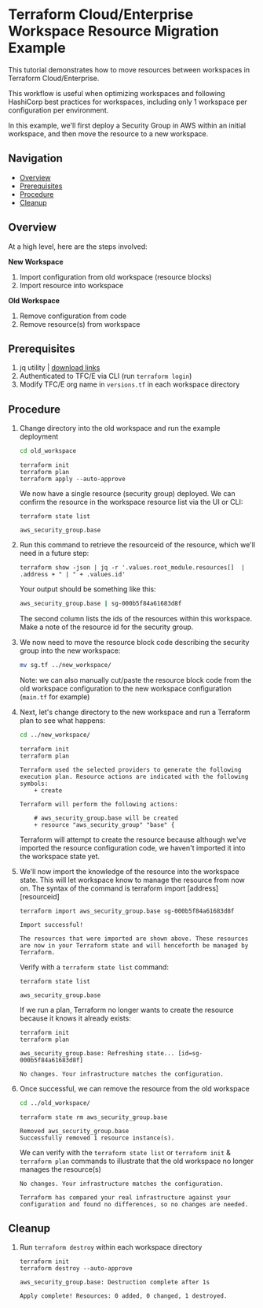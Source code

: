 # Terraform Cloud/Enterprise Workspace Resource Migration Example

This tutorial demonstrates how to move resources between workspaces in Terraform Cloud/Enterprise. 

This workflow is useful when optimizing workspaces and following HashiCorp best practices for workspaces, including only 1 workspace per configuration per environment.

In this example, we'll first deploy a Security Group in AWS within an initial workspace, and then move the resource to a new workspace.

## Navigation

- [Overview](https://github.com/jitinaware/terraform-workspace-resource-migration-example#overview)
- [Prerequisites](https://github.com/jitinaware/terraform-workspace-resource-migration-example#prerequisites)
- [Procedure](https://github.com/jitinaware/terraform-workspace-resource-migration-example#procedure)
- [Cleanup](https://github.com/jitinaware/terraform-workspace-resource-migration-example#cleanup)

## Overview

At a high level, here are the steps involved:

<b>New Workspace</b>
1. Import configuration from old workspace (resource blocks)
1. Import resource into workspace

<b>Old Workspace</b>
1. Remove configuration from code
1. Remove resource(s) from workspace

## Prerequisites

1. jq utility | [download links](https://stedolan.github.io/jq/download/)
1. Authenticated to TFC/E via CLI (run `terraform login`)
1. Modify TFC/E org name in `versions.tf` in each workspace directory

## Procedure

1. Change directory into the old workspace and run the example deployment

    ```sh
    cd old_workspace
    ```
    ```hcl
    terraform init
    terraform plan
    terraform apply --auto-approve
    ```
    We now have a single resource (security group) deployed. We can confirm the resource in the workspace resource list via the UI or CLI:

    ```hcl
    terraform state list

    aws_security_group.base
    ```

1. Run this command to retrieve the resourceid of the resource, which we'll need in a future step:

    ```hcl
    terraform show -json | jq -r '.values.root_module.resources[]  |  .address + " | " + .values.id'
    ```

    Your output should be something like this:

    ```sh
    aws_security_group.base | sg-000b5f84a61683d8f
    ```

    The second column lists the ids of the resources within this workspace. Make a note of the resource id for the security group.

1. We now need to move the resource block code describing the security group into the new workspace:

    ```sh
    mv sg.tf ../new_workspace/
    ```

    Note: we can also manually cut/paste the resource block code from the old workspace configuration to the new workspace configuration (`main.tf` for example)

1. Next, let's change directory to the new workspace and run a Terraform plan to see what happens:

    ```sh
    cd ../new_workspace/
    ```
    ```hcl
    terraform init
    terraform plan

    Terraform used the selected providers to generate the following execution plan. Resource actions are indicated with the following symbols:
        + create

    Terraform will perform the following actions:

        # aws_security_group.base will be created
        + resource "aws_security_group" "base" {
    ```

    Terraform will attempt to create the resource because although we've imported the resource configuration code, we haven't imported it into the workspace state yet.

1. We'll now import the knowledge of the resource into the workspace state. This will let workspace know to manage the resource from now on. The syntax of the command is terraform import [address] [resourceid]

    ```hcl
    terraform import aws_security_group.base sg-000b5f84a61683d8f

    Import successful!

    The resources that were imported are shown above. These resources are now in your Terraform state and will henceforth be managed by Terraform.
    ```

    Verify with a `terraform state list` command:

    ```hcl
    terraform state list

    aws_security_group.base
    ```
    If we run a plan, Terraform no longer wants to create the resource because it knows it already exists:

    ```hcl
    terraform init
    terraform plan

    aws_security_group.base: Refreshing state... [id=sg-000b5f84a61683d8f]

    No changes. Your infrastructure matches the configuration.
    ```

1. Once successful, we can remove the resource from the old workspace

    ```sh
    cd ../old_workspace/
    ```
    ```hcl
    terraform state rm aws_security_group.base

    Removed aws_security_group.base
    Successfully removed 1 resource instance(s).
    ```

    We can verify with the `terraform state list` or `terraform init` & `terraform plan` commands to illustrate that the old workspace no longer manages the resource(s)

    ```hcl
    No changes. Your infrastructure matches the configuration.

    Terraform has compared your real infrastructure against your configuration and found no differences, so no changes are needed.
    ```

## Cleanup

1. Run `terraform destroy` within each workspace directory

    ```hcl
    terraform init
    terraform destroy --auto-approve

    aws_security_group.base: Destruction complete after 1s

    Apply complete! Resources: 0 added, 0 changed, 1 destroyed.
    ```